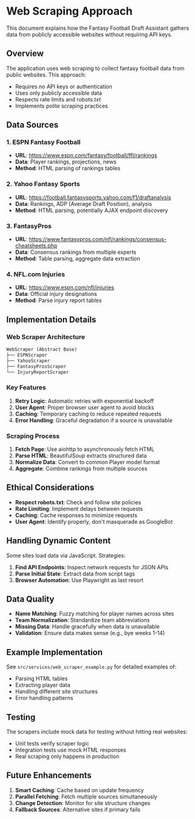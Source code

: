 # Web Scraping Approach

This document explains how the Fantasy Football Draft Assistant gathers data from publicly accessible websites without requiring API keys.

## Overview

The application uses web scraping to collect fantasy football data from public websites. This approach:
- Requires no API keys or authentication
- Uses only publicly accessible data
- Respects rate limits and robots.txt
- Implements polite scraping practices

## Data Sources

### 1. ESPN Fantasy Football
- **URL**: https://www.espn.com/fantasy/football/ffl/rankings
- **Data**: Player rankings, projections, news
- **Method**: HTML parsing of rankings tables

### 2. Yahoo Fantasy Sports  
- **URL**: https://football.fantasysports.yahoo.com/f1/draftanalysis
- **Data**: Rankings, ADP (Average Draft Position), analysis
- **Method**: HTML parsing, potentially AJAX endpoint discovery

### 3. FantasyPros
- **URL**: https://www.fantasypros.com/nfl/rankings/consensus-cheatsheets.php
- **Data**: Consensus rankings from multiple experts
- **Method**: Table parsing, aggregate data extraction

### 4. NFL.com Injuries
- **URL**: https://www.espn.com/nfl/injuries
- **Data**: Official injury designations
- **Method**: Parse injury report tables

## Implementation Details

### Web Scraper Architecture

```python
WebScraper (Abstract Base)
├── ESPNScraper
├── YahooScraper  
├── FantasyProsScraper
└── InjuryReportScraper
```

### Key Features

1. **Retry Logic**: Automatic retries with exponential backoff
2. **User Agent**: Proper browser user agent to avoid blocks
3. **Caching**: Temporary caching to reduce repeated requests
4. **Error Handling**: Graceful degradation if a source is unavailable

### Scraping Process

1. **Fetch Page**: Use aiohttp to asynchronously fetch HTML
2. **Parse HTML**: BeautifulSoup extracts structured data
3. **Normalize Data**: Convert to common Player model format
4. **Aggregate**: Combine rankings from multiple sources

## Ethical Considerations

- **Respect robots.txt**: Check and follow site policies
- **Rate Limiting**: Implement delays between requests
- **Caching**: Cache responses to minimize requests
- **User Agent**: Identify properly, don't masquerade as GoogleBot

## Handling Dynamic Content

Some sites load data via JavaScript. Strategies:

1. **Find API Endpoints**: Inspect network requests for JSON APIs
2. **Parse Initial State**: Extract data from script tags
3. **Browser Automation**: Use Playwright as last resort

## Data Quality

- **Name Matching**: Fuzzy matching for player names across sites
- **Team Normalization**: Standardize team abbreviations
- **Missing Data**: Handle gracefully when data is unavailable
- **Validation**: Ensure data makes sense (e.g., bye weeks 1-14)

## Example Implementation

See `src/services/web_scraper_example.py` for detailed examples of:
- Parsing HTML tables
- Extracting player data
- Handling different site structures
- Error handling patterns

## Testing

The scrapers include mock data for testing without hitting real websites:
- Unit tests verify scraper logic
- Integration tests use mock HTML responses
- Real scraping only happens in production

## Future Enhancements

1. **Smart Caching**: Cache based on update frequency
2. **Parallel Fetching**: Fetch multiple sources simultaneously  
3. **Change Detection**: Monitor for site structure changes
4. **Fallback Sources**: Alternative sites if primary fails